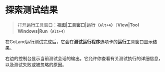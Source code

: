 # 探索测试结果

> 打开**运行**工具窗口：**视图|工具窗口|运行（`Alt+4`）**（**View|Tool Windows|Run（`Alt+4`**）

在GoLand运行测试完成后，它会在**测试运行程序**选项卡的**运行**工具窗口显示结果。

右边的控制台显示当前测试会话的输出。它允许你查看有关测试执行的详细信息，以及测试失败或被忽略的原因。

